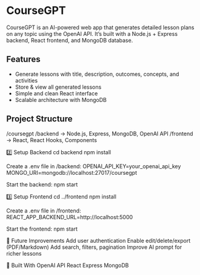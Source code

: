 # CourseGPT

CourseGPT is an AI-powered web app that generates detailed lesson plans on any topic using the OpenAI API. It’s built with a Node.js + Express backend, React frontend, and MongoDB database.

## Features

- Generate lessons with title, description, outcomes, concepts, and activities
- Store & view all generated lessons
- Simple and clean React interface
- Scalable architecture with MongoDB

## Project Structure

/coursegpt
/backend → Node.js, Express, MongoDB, OpenAI API
/frontend → React, React Hooks, Components

2️⃣ Setup Backend
    cd backend
    npm install
    
Create a .env file in /backend:
    OPENAI_API_KEY=your_openai_api_key
    MONGO_URI=mongodb://localhost:27017/coursegpt
    
Start the backend:
    npm start
    
3️⃣ Setup Frontend
    cd ../frontend
    npm install
    
Create a .env file in /frontend:
    REACT_APP_BACKEND_URL=http://localhost:5000
    
Start the frontend:
    npm start

🌟 Future Improvements
    Add user authentication
    Enable edit/delete/export (PDF/Markdown)
    Add search, filters, pagination
    Improve AI prompt for richer lessons


🙌 Built With
    OpenAI API
    React
    Express
    MongoDB








